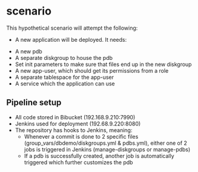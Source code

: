 # scenario

This hypothetical scenario will attempt the following:

- A new application will be deployed. It needs:

* A new pdb
* A separate diskgroup to house the pdb
* Set init parameters to make sure that files end up in the new diskgroup
* A new app-user, which should get its permissions from a role
* A separate tablespace for the app-user
* A service which the application can use



## Pipeline setup

* All code stored in Bibucket (192.168.9.210:7990)
* Jenkins used for deployment (192.68.9.220:8080)
* The repository has hooks to Jenkins, meaning:
  * Whenever a commit is done to 2 specific files (group_vars/dbdemo/diskgroups.yml & pdbs.yml), either one of 2 jobs is triggered in Jenkins (manage-diskgroups or manage-pdbs)
  * If a pdb is successfully created, another job is automatically triggered which further customizes the pdb

